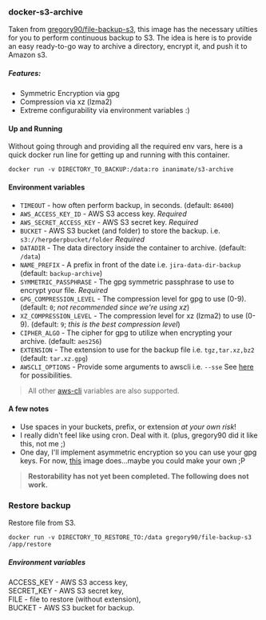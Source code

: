 ### docker-s3-archive

Taken from [gregory90/file-backup-s3](https://hub.docker.com/r/gregory90/file-backup-s3/), this image has the necessary utilties for you to perform continuous backup to S3.
The idea is here is to provide an easy ready-to-go way to archive a directory, encrypt it, and push it to Amazon s3.

##### Features:

* Symmetric Encryption via gpg
* Compression via xz (lzma2)
* Extreme configurability via environment variables :)

#### Up and Running

Without going through and providing all the required env vars, here is a quick docker run line for getting up and running with this container.

```
docker run -v DIRECTORY_TO_BACKUP:/data:ro inanimate/s3-archive
```

#### Environment variables
* `TIMEOUT` - how often perform backup, in seconds. (default: `86400`)
* `AWS_ACCESS_KEY_ID` - AWS S3 access key. *Required*
* `AWS_SECRET_ACCESS_KEY` - AWS S3 secret key. *Required*
* `BUCKET` - AWS S3 bucket (and folder) to store the backup. i.e. `s3://herpderpbucket/folder` *Required*
* `DATADIR` - The data directory inside the container to archive. (default: `/data`)
* `NAME_PREFIX` - A prefix in front of the date i.e. `jira-data-dir-backup` (default: `backup-archive`)
* `SYMMETRIC_PASSPHRASE` - The gpg symmetric passphrase to use to encrypt your file. *Required*
* `GPG_COMPRESSION_LEVEL` - The compression level for gpg to use (0-9). (default: `0`; *not recommended since we're using xz*)
* `XZ_COMPRESSION_LEVEL` - The compression level for xz (lzma2) to use (0-9). (default: `9`; *this is the best compression level*)
* `CIPHER_ALGO` - The cipher for gpg to utilize when encrypting your archive. (default: `aes256`)
* `EXTENSION` - The extension to use for the backup file i.e. `tgz,tar.xz,bz2` (default: `tar.xz.gpg`)
* `AWSCLI_OPTIONS` - Provide some arguments to awscli i.e. `--sse` See [here](http://docs.aws.amazon.com/cli/latest/reference/s3/cp.html) for possibilities.

> All other [aws-cli](https://github.com/aws/aws-cli) variables are also supported.

#### A few notes

* Use spaces in your buckets, prefix, or extension *at your own risk*!
* I really didn't feel like using cron. Deal with it. (plus, gregory90 did it like this, not me ;)
* One day, I'll implement asymmetric encryption so you can use your gpg keys. For now, [this](https://hub.docker.com/r/siomiz/postgresql-s3/) image does...maybe you could make your own ;P


> **Restorability has not yet been completed. The following does not work.**

### Restore backup
Restore file from S3.

```
docker run -v DIRECTORY_TO_RESTORE_TO:/data gregory90/file-backup-s3 /app/restore
```

##### Environment variables
ACCESS_KEY - AWS S3 access key,  
SECRET_KEY - AWS S3 secret key,  
FILE - file to restore (without extension),  
BUCKET - AWS S3 bucket for backup.

